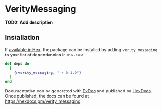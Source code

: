 # VerityMessaging

**TODO: Add description**

## Installation

If [available in Hex](https://hex.pm/docs/publish), the package can be installed
by adding `verity_messaging` to your list of dependencies in `mix.exs`:

```elixir
def deps do
  [
    {:verity_messaging, "~> 0.1.0"}
  ]
end
```

Documentation can be generated with [ExDoc](https://github.com/elixir-lang/ex_doc)
and published on [HexDocs](https://hexdocs.pm). Once published, the docs can
be found at <https://hexdocs.pm/verity_messaging>.

